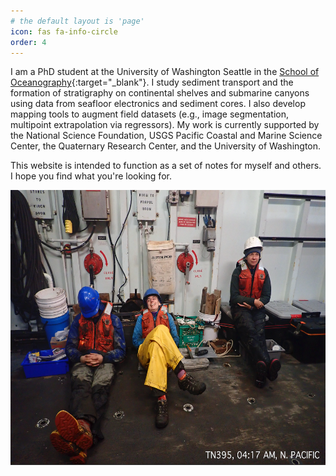```yaml
---
# the default layout is 'page'
icon: fas fa-info-circle
order: 4
---
```


I am a PhD student at the University of Washington Seattle in the [School of Oceanography](https://www.ocean.washington.edu/){:target="\_blank"}. I study sediment transport and the formation of stratigraphy on continental shelves and submarine canyons using data from seafloor electronics and sediment cores. I also develop mapping tools to augment field datasets (e.g., image segmentation, multipoint extrapolation via regressors). My work is currently supported by the National Science Foundation, USGS Pacific Coastal and Marine Science Center, the Quaternary Research Center, and the University of Washington.

This website is intended to function as a set of notes for myself and others. I hope you find what you're looking for.


<img src="https://raw.githubusercontent.com/evan-lahr/photos/main/Screen%20Shot%202022-11-28%20at%2010.32.07%20AM.png" style="height: 440px; width:600px;"/>


